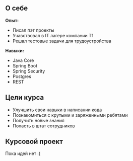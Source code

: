 

## О себе

**Опыт:**
* Писал пэт проекты
* Учавствовал в IT лагере компании Т1
* Решал тестовые задачи для трудоустройства

**Навыки:**
* Java Core
* Spring Boot
* Spring Security
* Postgres
* REST


## Цели курса

* Улучшить свои навыки в написании кода
* Познакомиться с крутыми и заряженными ребятами
* Получить новые знания
* Попасть в штат сотрудников 

## Курсовой проект

Пока идей нет :(

